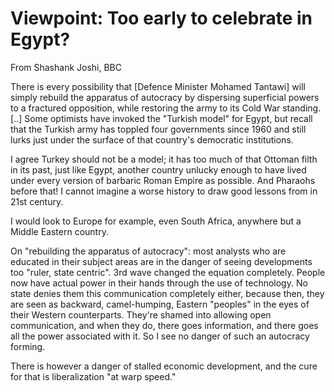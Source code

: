 # Viewpoint: Too early to celebrate in Egypt?

From Shashank Joshi, BBC

There is every possibility that [Defence Minister Mohamed Tantawi] will simply rebuild the apparatus of autocracy by dispersing superficial powers to a fractured opposition, while restoring the army to its Cold War standing.[..] Some optimists have invoked the "Turkish model" for Egypt, but recall that the Turkish army has toppled four governments since 1960 and still lurks just under the surface of that country's democratic institutions.

I agree Turkey should not be a model; it has too much of that Ottoman filth in its past, just like Egypt, another country unlucky enough to have lived under every version of barbaric Roman Empire as possible. And Pharaohs before that! I cannot imagine a worse history to draw good lessons from in 21st century.

I would look to Europe for example, even South Africa, anywhere but a Middle Eastern country.

On "rebuilding the apparatus of autocracy": most analysts who are educated in their subject areas are in the danger of seeing developments too "ruler, state centric". 3rd wave changed the equation completely. People now have actual power in their hands through the use of technology. No state denies them this communication completely either, because then, they are seen as backward, camel-humping, Eastern "peoples" in the eyes of their Western counterparts. They're shamed into allowing open communication, and when they do, there goes information, and there goes all the power associated with it. So I see no danger of such an autocracy forming.

There is however a danger of stalled economic development, and the cure for that is liberalization "at warp speed."

